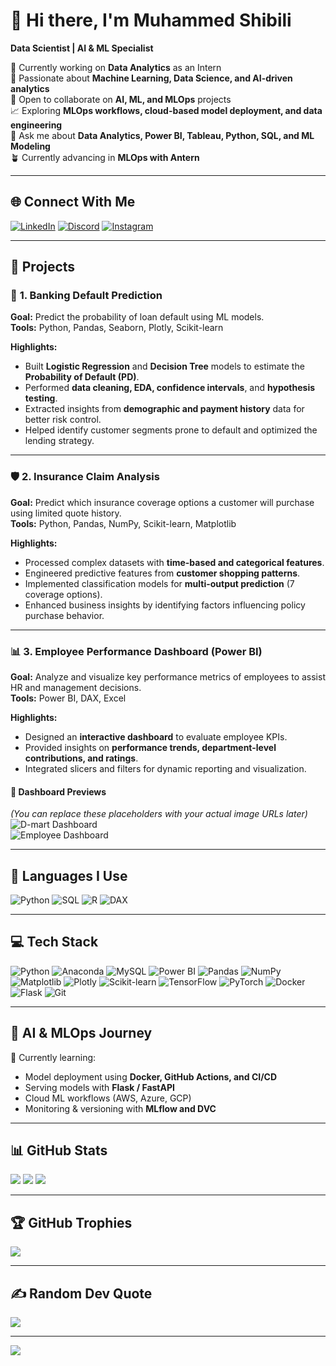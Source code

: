 # 👋 Hi there, I'm Muhammed Shibili  
**Data Scientist | AI & ML Specialist**  

🔭 Currently working on **Data Analytics** as an Intern  
🧠 Passionate about **Machine Learning, Data Science, and AI-driven analytics**  
🤝 Open to collaborate on **AI, ML, and MLOps** projects  
📈 Exploring **MLOps workflows, cloud-based model deployment, and data engineering**  
💬 Ask me about **Data Analytics, Power BI, Tableau, Python, SQL, and ML Modeling**  
🪴 Currently advancing in **MLOps with Antern**  

---

## 🌐 Connect With Me
[![LinkedIn](https://img.shields.io/badge/LinkedIn-%230077B5.svg?logo=linkedin&logoColor=white)](https://www.linkedin.com/in/muhammedshibili001/)
[![Discord](https://img.shields.io/badge/Discord-%237289DA.svg?logo=discord&logoColor=white)](https://discordapps.com/users/1221476951525560450)
[![Instagram](https://img.shields.io/badge/Instagram-%23E4405F.svg?logo=instagram&logoColor=white)](https://instagram.com/mhd_shibili___)

---

## 🧠 Projects

### 🏦 **1. Banking Default Prediction**
**Goal:** Predict the probability of loan default using ML models.  
**Tools:** Python, Pandas, Seaborn, Plotly, Scikit-learn  

**Highlights:**
- Built **Logistic Regression** and **Decision Tree** models to estimate the **Probability of Default (PD)**.  
- Performed **data cleaning, EDA, confidence intervals**, and **hypothesis testing**.  
- Extracted insights from **demographic and payment history** data for better risk control.  
- Helped identify customer segments prone to default and optimized the lending strategy.  

---

### 🛡️ **2. Insurance Claim Analysis**
**Goal:** Predict which insurance coverage options a customer will purchase using limited quote history.  
**Tools:** Python, Pandas, NumPy, Scikit-learn, Matplotlib  

**Highlights:**
- Processed complex datasets with **time-based and categorical features**.  
- Engineered predictive features from **customer shopping patterns**.  
- Implemented classification models for **multi-output prediction** (7 coverage options).  
- Enhanced business insights by identifying factors influencing policy purchase behavior.  

---

### 📊 **3. Employee Performance Dashboard (Power BI)**
**Goal:** Analyze and visualize key performance metrics of employees to assist HR and management decisions.  
**Tools:** Power BI, DAX, Excel  

**Highlights:**
- Designed an **interactive dashboard** to evaluate employee KPIs.  
- Provided insights on **performance trends, department-level contributions, and ratings**.  
- Integrated slicers and filters for dynamic reporting and visualization.

#### 📸 Dashboard Previews
*(You can replace these placeholders with your actual image URLs later)*  
![D-mart Dashboard](https://github.com/Muhammedshibili688/Muhammedshibili688/blob/main/assets/dmart_dashboard.png)  
![Employee Dashboard](https://github.com/Muhammedshibili688/Muhammedshibili688/blob/main/assets/employee_dashboard.png)

---

## 🧠 Languages I Use
![Python](https://img.shields.io/badge/Python-%233776AB.svg?style=for-the-badge&logo=python&logoColor=white)
![SQL](https://img.shields.io/badge/SQL-%2300758F.svg?style=for-the-badge&logo=postgresql&logoColor=white)
![R](https://img.shields.io/badge/R-%23276DC3.svg?style=for-the-badge&logo=r&logoColor=white)
![DAX](https://img.shields.io/badge/DAX-%23F2C811.svg?style=for-the-badge&logo=powerbi&logoColor=black)

---

## 💻 Tech Stack
![Python](https://img.shields.io/badge/python-3670A0?style=plastic&logo=python&logoColor=ffdd54)
![Anaconda](https://img.shields.io/badge/Anaconda-%2344A833.svg?style=plastic&logo=anaconda&logoColor=white)
![MySQL](https://img.shields.io/badge/mysql-4479A1.svg?style=plastic&logo=mysql&logoColor=white)
![Power BI](https://img.shields.io/badge/power_bi-F2C811?style=plastic&logo=powerbi&logoColor=black)
![Pandas](https://img.shields.io/badge/pandas-%23150458.svg?style=plastic&logo=pandas&logoColor=white)
![NumPy](https://img.shields.io/badge/numpy-%23013243.svg?style=plastic&logo=numpy&logoColor=white)
![Matplotlib](https://img.shields.io/badge/Matplotlib-%23ffffff.svg?style=plastic&logo=Matplotlib&logoColor=black)
![Plotly](https://img.shields.io/badge/Plotly-%233F4F75.svg?style=plastic&logo=plotly&logoColor=white)
![Scikit-learn](https://img.shields.io/badge/scikit--learn-%23F7931E.svg?style=plastic&logo=scikit-learn&logoColor=white)
![TensorFlow](https://img.shields.io/badge/TensorFlow-%23FF6F00.svg?style=plastic&logo=TensorFlow&logoColor=white)
![PyTorch](https://img.shields.io/badge/PyTorch-%23EE4C2C.svg?style=plastic&logo=PyTorch&logoColor=white)
![Docker](https://img.shields.io/badge/docker-%230db7ed.svg?style=plastic&logo=docker&logoColor=white)
![Flask](https://img.shields.io/badge/flask-%23000.svg?style=plastic&logo=flask&logoColor=white)
![Git](https://img.shields.io/badge/git-%23F05033.svg?style=plastic&logo=git&logoColor=white)

---

## 🤖 AI & MLOps Journey
🌱 Currently learning:
- Model deployment using **Docker, GitHub Actions, and CI/CD**
- Serving models with **Flask / FastAPI**
- Cloud ML workflows (AWS, Azure, GCP)
- Monitoring & versioning with **MLflow and DVC**

---

## 📊 GitHub Stats
![](https://github-readme-stats.vercel.app/api?username=Muhammedshibili688&theme=dark&hide_border=false&include_all_commits=true&count_private=true)
![](https://github-readme-streak-stats.herokuapp.com/?user=Muhammedshibili688&theme=dark&hide_border=false)
![](https://github-readme-stats.vercel.app/api/top-langs/?username=Muhammedshibili688&theme=dark&hide_border=false&layout=compact)

---

## 🏆 GitHub Trophies
![](https://github-profile-trophy.vercel.app/?username=Muhammedshibili688&theme=monokai&no-frame=false&no-bg=false&margin-w=4)

---

## ✍️ Random Dev Quote
![](https://quotes-github-readme.vercel.app/api?type=horizontal&theme=tokyonight)

---

[![](https://visitcount.itsvg.in/api?id=Muhammedshibili688&icon=5&color=11)](https://visitcount.itsvg.in)
<!-- Proudly created with ❤️ by Muhammed Shibili -->
